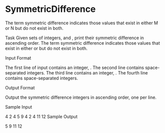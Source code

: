 # SymmetricDifference
The term symmetric difference indicates those values that exist in either M or N  but do not exist in both.

Task
Given  sets of integers,  and , print their symmetric difference in ascending order. The term symmetric difference indicates those values that exist in either  or  but do not exist in both.

Input Format

The first line of input contains an integer, . 
The second line contains  space-separated integers. 
The third line contains an integer, . 
The fourth line contains  space-separated integers.

Output Format

Output the symmetric difference integers in ascending order, one per line.

Sample Input

4
2 4 5 9
4
2 4 11 12
Sample Output

5
9
11
12
